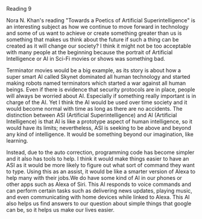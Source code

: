 <p>Reading 9</p>
<p>Nora N. Khan's reading "Towards a Poetics of Artificial Superintelligence" is an interesting subject as how we continue to move forward in technology and some of us want to achieve or create something greater than us is something that makes us think about the future if such a thing can be created as it will change our society? I think it might not be too acceptable with many people at the beginning because the portrait of Artificial Intelligence or AI in Sci-Fi movies or shows was something bad.
</p>
<p>Terminator movies would be a big example, as its story is about how a super smart AI called Skynet dominated all human technology and started making robots named terminators which started a war against all human beings. Even if there is evidence that security protocols are in place, people will always be worried about AI. Especially if something really important is in charge of the AI. Yet I think the AI would be used over time society and it would become normal with time as long as there are no accidents. The distinction between ASI (Artificial Superintelligence) and AI (Artificial Intelligence) is that AI is like a prototype aspect of human intelligence, so it would have its limits; nevertheless, ASI is seeking to be above and beyond any kind of intelligence. It would be something beyond our imagination, like learning.
</p>
<p>Instead, due to the auto correction, programming code has become simpler and it also has tools to help. I think it would make things easier to have an ASI as it would be more likely to figure out what sort of command they want to type. Using this as an assist, it would be like a smarter version of Alexa to help many with their jobs.We do have some kind of AI in our phones or other apps such as Alexa of Siri. This AI responds to voice commands and can perform certain tasks such as delivering news updates, playing music, and even communicating with home devices while linked to Alexa. This AI also helps us find answers to our question about simple things that google can be, so it helps us make our lives easier.
</p>
